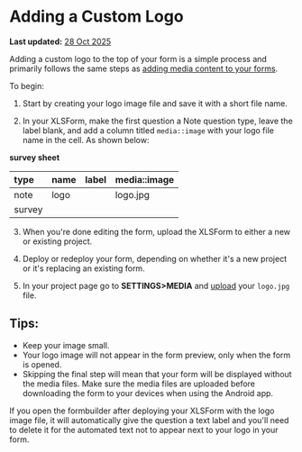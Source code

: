 # Adding a Custom Logo
**Last updated:** <a href="https://github.com/kobotoolbox/docs/blob/01270a828ec846731411368326ba58114adda98e/source/add_logo.md" class="reference">28 Oct 2025</a>


Adding a custom logo to the top of your form is a simple process and primarily
follows the same steps as [adding media content to your forms](media.md).

To begin:

1. Start by creating your logo image file and save it with a short file name.

2. In your XLSForm, make the first question a Note question type, leave the
   label blank, and add a column titled `media::image` with your logo file name
   in the cell. As shown below:

**survey sheet**

| type | name | label | media::image |
| :--- | :--- | :---- | :----------- |
| note | logo |       | logo.jpg     |
| survey|

3. When you're done editing the form, upload the XLSForm to either a new or
   existing project.

4. Deploy or redeploy your form, depending on whether it's a new project or it's
   replacing an existing form.

5. In your project page go to **SETTINGS>MEDIA** and [upload](media.md) your
   `logo.jpg` file.

## Tips:

-   Keep your image small.
-   Your logo image will not appear in the form preview, only when the form is
    opened.
-   Skipping the final step will mean that your form will be displayed without
    the media files. Make sure the media files are uploaded before downloading
    the form to your devices when using the Android app.

<p class="note">If you open the formbuilder after deploying your XLSForm with the logo image file, it will automatically give the question a text label and you'll need to delete it for the automated text not to appear next to your logo in your form.</p>
